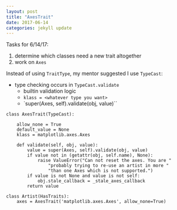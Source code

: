 ```yaml
---
layout: post
title: "AxesTrait"
date: 2017-06-14
categories: jekyll update
---
```


Tasks for 6/14/17:
1. determine which classes need a new trait altogether
2. work on `Axes`

Instead of using `TraitType`, my mentor suggested I use `TypeCast`:
* type checking occurs in `TypeCast.validate`
    * builtin validation logic
    * `klass = <whatever type you want>`
    * `super(Axes, self).validate(obj, value)``

~~~
class AxesTrait(TypeCast):

    allow_none = True
    default_value = None
    klass = matplotlib.axes.Axes

    def validate(self, obj, value):
        value = super(Axes, self).validate(obj, value)
        if value not in (getattr(obj, self.name), None):
            raise ValueError("Can not reset the axes. You are "
                "probably trying to re-use an artist in more "
                "than one Axes which is not supported.")
        if value is not None and value is not self:
            obj.stale_callback = _stale_axes_callback
        return value
~~~

~~~
class Artist(HasTraits):
    axes = AxesTrait('matplotlib.axes.Axes', allow_none=True)
~~~

